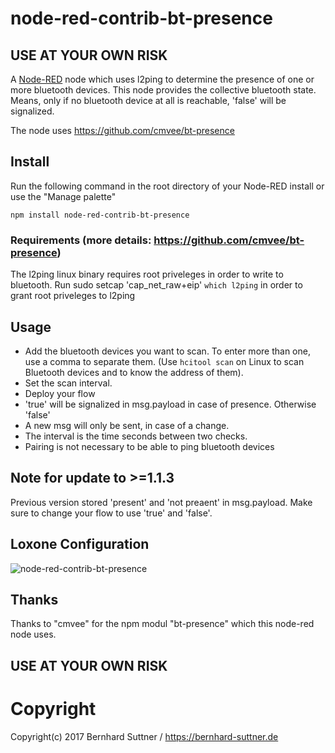 # node-red-contrib-bt-presence

## USE AT YOUR OWN RISK

A <a href="http://nodered.org" target="_new">Node-RED</a> node which uses l2ping to determine the presence of one or more bluetooth devices. This node
provides the collective bluetooth state. Means, only if no bluetooth device at all is reachable, 'false' will be signalized.

The node uses https://github.com/cmvee/bt-presence

## Install

Run the following command in the root directory of your Node-RED install or use the "Manage palette"

    npm install node-red-contrib-bt-presence

### Requirements (more details: https://github.com/cmvee/bt-presence)

The l2ping linux binary requires root priveleges in order to write to bluetooth.
Run sudo setcap 'cap_net_raw+eip' `which l2ping` in order to grant root priveleges to l2ping

## Usage

* Add the bluetooth devices you want to scan. To enter more than one, use a comma to separate them. (Use `hcitool scan` on Linux to scan Bluetooth devices and to know the address of them).
* Set the scan interval.
* Deploy your flow 
* 'true' will be signalized in msg.payload in case of presence. Otherwise 'false'
* A new msg will only be sent, in case of a change.
* The interval is the time seconds between two checks.
* Pairing is not necessary to be able to ping bluetooth devices

## Note for update to >=1.1.3
Previous version stored 'present' and 'not preaent' in msg.payload. Make sure to change your flow to use 'true' and 'false'. 

## Loxone Configuration
![node-red-contrib-bt-presence](/doc/node-red-contrib-bt-presence.PNG)

## Thanks
Thanks to "cmvee" for the npm modul "bt-presence" which this node-red node uses.

## USE AT YOUR OWN RISK

# Copyright

Copyright(c) 2017 Bernhard Suttner / https://bernhard-suttner.de


